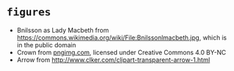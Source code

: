 # `figures`

 * Bnilsson as Lady Macbeth from 
   https://commons.wikimedia.org/wiki/File:Bnilssonlmacbeth.jpg,
   which is in the public domain
 * Crown from [pngimg.com](http://pngimg.com/download/23834),
   licensed under Creative Commons 4.0 BY-NC
 * Arrow from http://www.clker.com/clipart-transparent-arrow-1.html


